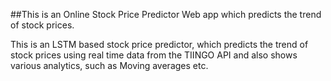 ##This is an Online Stock Price Predictor Web app which predicts the trend of stock prices. 

This is an LSTM based stock price predictor, which predicts the trend of stock prices using real time data from the TIINGO API and also shows various analytics, such as Moving averages etc. 


